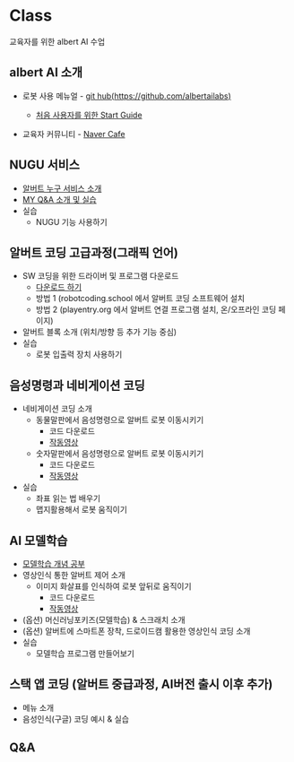 # Class
교육자를 위한 albert AI 수업


albert AI 소개
--
 - 로봇 사용 메뉴얼 - [git hub(https://github.com/albertailabs)](https://github.com/albertailabs) 
 
   - [처음 사용자를 위한 Start Guide](https://github.com/albertailabs/StartGuide)
   
 - 교육자 커뮤니티 - [Naver Cafe](https://cafe.naver.com/albertai)


NUGU 서비스 
--
- [알버트 누구 서비스 소개](https://github.com/albertailabs/Nugu)
- [MY Q&A 소개 및 실습](https://github.com/albertailabs/Social-MyQA)
- 실습
  - NUGU 기능 사용하기
 

알버트 코딩 고급과정(그래픽 언어)
--
- SW 코딩을 위한 드라이버 및 프로그램 다운로드
  - [다운로드 하기](https://github.com/albertailabs/SWCoding)
  - 방법 1 (robotcoding.school 에서 알버트 코딩 소프트웨어 설치
  - 방법 2 (playentry.org 에서 알버트 연결 프로그램 설치, 온/오프라인 코딩 페이지)
- 알버트 블록 소개 (위치/방향 등 추가 기능 중심)
- 실습
  - 로봇 입출력 장치 사용하기 
 

음성명령과 네비게이션 코딩
--
- 네비게이션 코딩 소개
  - 동물말판에서 음성명령으로 알버트 로봇 이동시키기
    - 코드 다운로드
    - [작동영상](https://youtu.be/deA_1nKoCxM)
  - 숫자말판에서 음성명령으로 알버트 로봇 이동시키기
    - 코드 다운로드
    - [작동영상](https://youtu.be/fxqsQbNNGDs) 
- 실습
  - 좌표 읽는 법 배우기 
  - 맵지활용해서 로봇 움직이기

 

AI 모델학습
--
- [모델학습 개념 공부](https://teachablemachine.withgoogle.com/)
- 영상인식 통한 알버트 제어 소개
  - 이미지 화살표를 인식하여 로봇 앞뒤로 움직이기 
    - 코드 다운로드
    - [작동영상](https://youtu.be/i-gIjgEICAY)
- (옵션) 머신러닝포키즈(모델학습) & 스크래치 소개
- (옵션) 알버트에 스마트폰 장착, 드로이드캠 활용한 영상인식 코딩 소개 
- 실습
  - 모델학습 프로그램 만들어보기 
 

스택 앱 코딩 (알버트 중급과정, AI버전 출시 이후 추가)
--
- 메뉴 소개
- 음성인식(구글) 코딩 예시 & 실습

Q&A
--
